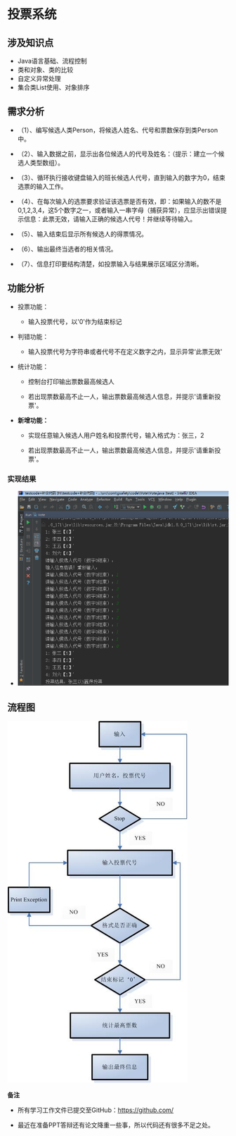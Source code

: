 # 投票系统

## 涉及知识点

- Java语言基础、流程控制
- 类和对象、类的比较
- 自定义异常处理
- 集合类List使用、对象排序

## 需求分析

- （1）、编写候选人类Person，将候选人姓名、代号和票数保存到类Person中。

- （2）、输入数据之前，显示出各位候选人的代号及姓名：（提示：建立一个候选人类型数组）。

- （3）、循环执行接收键盘输入的班长候选人代号，直到输入的数字为0，结束选票的输入工作。

- （4）、在每次输入的选票要求验证该选票是否有效，即：如果输入的数不是0,1,2,3,4，这5个数字之一，或者输入一串字母（捕获异常），应显示出错误提示信息：此票无效，请输入正确的候选人代号！并继续等待输入。

- （5）、输入结束后显示所有候选人的得票情况。

- （6）、输出最终当选者的相关情况。

- （7）、信息打印要结构清楚，如投票输入与结果展示区域区分清晰。

## 功能分析

- 投票功能：

  - 输入投票代号，以'0'作为结束标记

- 判错功能：

  - 输入投票代号为字符串或者代号不在定义数字之内，显示异常‘此票无效'

- 统计功能：

  - 控制台打印输出票数最高候选人

  - 若出现票数最高不止一人，输出票数最高候选人信息，并提示'请重新投票'。

- **新增功能：**

  - 实现任意输入候选人用户姓名和投票代号，输入格式为：张三，2

  - 若出现票数最高不止一人，输出票数最高候选人信息，并提示'请重新投票'。

### 实现结果

- ![Image Text](vote1.png)


## 流程图

 ![Image Text](1.png)



**备注**

- 所有学习工作文件已提交至GitHub：<https://github.com/>

- 最近在准备PPT答辩还有论文降重一些事，所以代码还有很多不足之处。